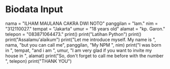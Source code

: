# Biodata Input

nama = "ILHAM MAULANA CAKRA DWI NOTO"
panggilan = "Iam."
nim = "312110027."
tempat = "Jakarta"
umur = "18 years old"
alamat = "kp. Garon."
telepon = "083871064473."
print()
print("Latihan Python")
print()
print("Assalamu'alaikum")
print("Let me introduce myself. My name is ", nama, "but you can call me", panggilan, "My NPM ", nim)
print("I was born in ", tempat, "and i am ", umur, "I am very glad if you want to invite my house in ", alamat)
print("So, don't forget to call me before  with the number ", telepon)
print("THANK YOU")
